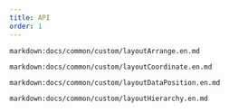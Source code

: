 ```yaml
---
title: API
order: 1
---
```


`markdown:docs/common/custom/layoutArrange.en.md`

`markdown:docs/common/custom/layoutCoordinate.en.md`

`markdown:docs/common/custom/layoutDataPosition.en.md`

`markdown:docs/common/custom/layoutHierarchy.en.md`
